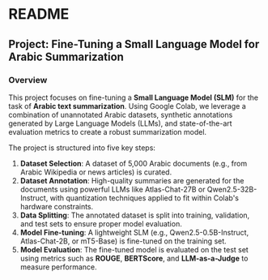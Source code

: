 # README

## Project: Fine-Tuning a Small Language Model for Arabic Summarization

### Overview
This project focuses on fine-tuning a **Small Language Model (SLM)** for the task of **Arabic text summarization**. Using Google Colab, we leverage a combination of unannotated Arabic datasets, synthetic annotations generated by Large Language Models (LLMs), and state-of-the-art evaluation metrics to create a robust summarization model.

The project is structured into five key steps:
1. **Dataset Selection**: A dataset of 5,000 Arabic documents (e.g., from Arabic Wikipedia or news articles) is curated.
2. **Dataset Annotation**: High-quality summaries are generated for the documents using powerful LLMs like Atlas-Chat-27B or Qwen2.5-32B-Instruct, with quantization techniques applied to fit within Colab's hardware constraints.
3. **Data Splitting**: The annotated dataset is split into training, validation, and test sets to ensure proper model evaluation.
4. **Model Fine-tuning**: A lightweight SLM (e.g., Qwen2.5-0.5B-Instruct, Atlas-Chat-2B, or mT5-Base) is fine-tuned on the training set.
5. **Model Evaluation**: The fine-tuned model is evaluated on the test set using metrics such as **ROUGE**, **BERTScore**, and **LLM-as-a-Judge** to measure performance.

